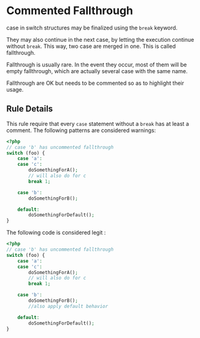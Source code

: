 <!-- Good Practices -->
# Commented Fallthrough

case in switch structures may be finalized using the `break` keyword. 

They may also continue in the next case, by letting the execution continue without `break`. This way, two case are merged in one. This is called fallthrough.

Fallthrough is usually rare. In the event they occur, most of them will be empty fallthrough, which are actually several case with the same name. 

Fallthrough are OK but needs to be commented so as to highlight their usage.

## Rule Details

This rule require that every `case` statement without a `break` has at least a comment. The following patterns are considered warnings:

```php
<?php
// case 'b' has uncommented fallthrough
switch (foo) {
    case 'a':
    case 'c':
        doSomethingForA();
        // will also do for c
        break 1;

    case 'b':
        doSomethingForB();

    default:
        doSomethingForDefault();
}

```

The following code is considered legit : 


```php
<?php
// case 'b' has uncommented fallthrough
switch (foo) {
    case 'a':
    case 'c':
        doSomethingForA();
        // will also do for c
        break 1;

    case 'b':
        doSomethingForB();
        //also apply default behavior 

    default:
        doSomethingForDefault();
}

```
